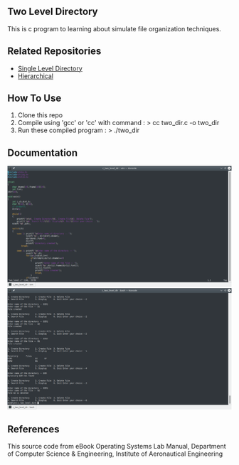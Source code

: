 Two Level Directory
-----------------------

This is c program to learning about simulate file organization techniques.


## Related Repositories
* [Single Level Directory](https://github.com/ibnuhalimm/c-two-level-dir "Single Level Directory")
* [Hierarchical](https://github.com/ibnuhalimm/c-hierarchical-dir "Hierarchical Directory")


## How To Use
1. Clone this repo
2. Compile using 'gcc' or 'cc' with command : > cc two_dir.c -o two_dir
3. Run these compiled program : > ./two_dir

## Documentation
![alt text](https://github.com/ibnuhalimm/c-two-level-dir/blob/master/docs/img_001.png?raw=true "Source Code")
![alt text](https://github.com/ibnuhalimm/c-two-level-dir/blob/master/docs/img_002.png?raw=true "Running Programs")


## References
This source code from eBook Operating Systems Lab Manual, Department of Computer Science & Engineering, Institute of Aeronautical Engineering
